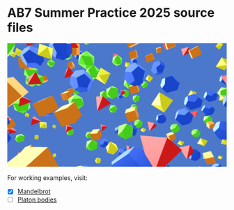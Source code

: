 # AB7 Summer Practice 2025 source files
![screenshot](T02PLAT/bin/images/shot00.png)

For working examples, visit:

- [x] [Mandelbrot](https://duxa0310.github.io/T01MANDL/)
- [ ] [Platon bodies](https://duxa0310.github.io/T02PLAT/)
